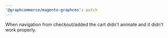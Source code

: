 ```yaml
---
'@graphcommerce/magento-graphcms': patch
---
```


When navigation from checkout/added the cart didn't animate and it didn't work properly.
